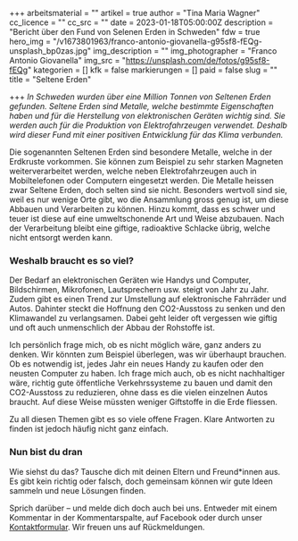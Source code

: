 +++
arbeitsmaterial = ""
artikel = true
author = "Tina Maria Wagner"
cc_licence = ""
cc_src = ""
date = 2023-01-18T05:00:00Z
description = "Bericht über den Fund von Selenen Erden in Schweden"
fdw = true
hero_img = "/v1673801963/franco-antonio-giovanella-g95sf8-fEQg-unsplash_bp0zas.jpg"
img_description = ""
img_photographer = "Franco Antonio Giovanella"
img_src = "https://unsplash.com/de/fotos/g95sf8-fEQg"
kategorien = []
kfk = false
markierungen = []
paid = false
slug = ""
title = "Seltene Erden"

+++
_In Schweden wurden über eine Million Tonnen von Seltenen Erden gefunden. Seltene Erden sind Metalle, welche bestimmte Eigenschaften haben und für die Herstellung von elektronischen Geräten wichtig sind. Sie werden auch für die Produktion von Elektrofahrzeugen verwendet. Deshalb wird dieser Fund mit einer positiven Entwicklung für das Klima verbunden._

Die sogenannten Seltenen Erden sind besondere Metalle, welche in der Erdkruste vorkommen. Sie können zum Beispiel zu sehr starken Magneten weiterverarbeitet werden, welche neben Elektrofahrzeugen auch in Mobiltelefonen oder Computern eingesetzt werden. Die Metalle heissen zwar Seltene Erden, doch selten sind sie nicht. Besonders wertvoll sind sie, weil es nur wenige Orte gibt, wo die Ansammlung gross genug ist, um diese Abbauen und Verarbeiten zu können. Hinzu kommt, dass es schwer und teuer ist diese auf eine umweltschonende Art und Weise abzubauen. Nach der Verarbeitung bleibt eine giftige, radioaktive Schlacke übrig, welche nicht entsorgt werden kann.

### Weshalb braucht es so viel?

Der Bedarf an elektronischen Geräten wie Handys und Computer, Bildschirmen, Mikrofonen, Lautsprechern usw. steigt von Jahr zu Jahr. Zudem gibt es einen Trend zur Umstellung auf elektronische Fahrräder und Autos. Dahinter steckt die Hoffnung den CO2-Ausstoss zu senken und den Klimawandel zu verlangsamen. Dabei geht leider oft vergessen wie giftig und oft auch unmenschlich der Abbau der Rohstoffe ist.

Ich persönlich frage mich, ob es nicht möglich wäre, ganz anders zu denken. Wir könnten zum Beispiel überlegen, was wir überhaupt brauchen. Ob es notwendig ist, jedes Jahr ein neues Handy zu kaufen oder den neusten Computer zu haben. Ich frage mich auch, ob es nicht nachhaltiger wäre, richtig gute öffentliche Verkehrssysteme zu bauen und damit den CO2-Ausstoss zu reduzieren, ohne dass es die vielen einzelnen Autos braucht. Auf diese Weise müssten weniger Giftstoffe in die Erde fliessen.

Zu all diesen Themen gibt es so viele offene Fragen. Klare Antworten zu finden ist jedoch häufig nicht ganz einfach.

### Nun bist du dran

Wie siehst du das? Tausche dich mit deinen Eltern und Freund*innen aus. Es gibt kein richtig oder falsch, doch gemeinsam können wir gute Ideen sammeln und neue Lösungen finden.

Sprich darüber – und melde dich doch auch bei uns. Entweder mit einem Kommentar in der Kommentarspalte, auf Facebook oder durch unser [Kontaktformular](https://www.chinderzytig.ch/kontakt/). Wir freuen uns auf Rückmeldungen.